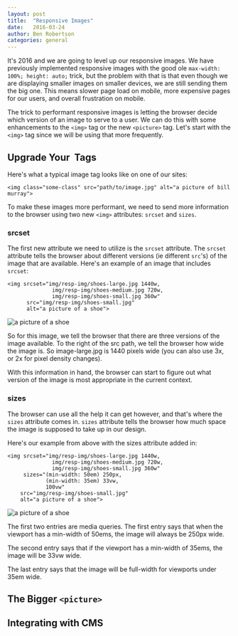 ```yaml
---
layout: post
title:  "Responsive Images"
date:   2016-03-24
author: Ben Robertson
categories: general
---
```


It's 2016 and we are going to level up our responsive images. We have previously implemented responsive images with the good ole  `max-width: 100%; height: auto;` trick, but the problem with that is that even though we are displaying smaller images on smaller devices, we are still sending them the big one. This means slower page load on mobile, more expensive pages for our users, and overall frustration on mobile.

The trick to performant responsive images is letting the browser decide which version of an image to serve to a user. We can do this with some enhancements to the `<img>` tag or the new `<picture>` tag. Let's start with the `<img>` tag since we will be using that more frequently.

## Upgrade Your <img> Tags

Here's what a typical image tag looks like on one of our sites:

`<img class="some-class" src="path/to/image.jpg" alt="a picture of bill murray">`

To make these images more performant, we need to send more information to the browser using two new `<img>` attributes: `srcset` and `sizes`.

### srcset

The first new attribute we need to utilize is the `srcset` attribute. The `srcset` attribute tells the browser about different versions (ie different `src`'s) of the image that are available. Here's an example of an image that includes `srcset`:

~~~
<img srcset="img/resp-img/shoes-large.jpg 1440w,
              img/resp-img/shoes-medium.jpg 720w,
              img/resp-img/shoes-small.jpg 360w"
      src="img/resp-img/shoes-small.jpg"
      alt="a picture of a shoe">
~~~

<img srcset="img/resp-img/shoes-large.jpg 1440w,
              img/resp-img/shoes-medium.jpg 720w,
              img/resp-img/shoes-small.jpg 360w"
      src="img/resp-img/shoes-small.jpg"
      alt="a picture of a shoe">

So for this image, we tell the browser that there are three versions of the image available. To the right of the src path, we tell the browser how wide the image is. So image-large.jpg is 1440 pixels wide (you can also use 3x, or 2x for pixel density changes).

With this information in hand, the browser can start to figure out what version of the image is most appropriate in the current context.

### sizes

The browser can use all the help it can get however, and that's where the `sizes` attribute comes in. `sizes` attribute tells the browser how much space the image is supposed to take up in our design.

Here's our example from above with the sizes attribute added in:

~~~
<img srcset="img/resp-img/shoes-large.jpg 1440w,
              img/resp-img/shoes-medium.jpg 720w,
              img/resp-img/shoes-small.jpg 360w"
     sizes="(min-width: 50em) 250px,
            (min-width: 35em) 33vw,
            100vw"
    src="img/resp-img/shoes-small.jpg"
    alt="a picture of a shoe">
~~~

<img srcset="img/resp-img/shoes-large.jpg 1440w,
              img/resp-img/shoes-medium.jpg 720w,
              img/resp-img/shoes-small.jpg 360w"
     sizes="(min-width: 50em) 250px,
            (min-width: 35em) 33vw,
            100vw"
    src="img/resp-img/shoes-small.jpg"
    alt="a picture of a shoe">

The first two entries are media queries. The first entry says that when the viewport has a min-width of 50ems, the image will always be 250px wide.

The second entry says that if the viewport has a min-width of 35ems, the image will be 33vw wide.

The last entry says that the image will be full-width for viewports under 35em wide.

## The Bigger `<picture>`

## Integrating with CMS
